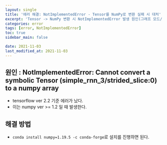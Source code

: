 ```yaml
---
layout: single
title: '에러 해결: NotImplementedError - Tensor를 NumPy로 변환 실패 시 대처'
excerpt: 'Tensor -> NumPy 변환 시 NotImplementedError 발생 원인(그래프 모드/디바이스)과 안전한 변환 방법'
categories: error
tags: [error, NotImplementedError]
toc: true
sidebar_main: false

date: 2021-11-03
last_modified_at: 2021-11-03
---
```

## 원인 : NotImplementedError: Cannot convert a symbolic Tensor (simple_rnn_3/strided_slice:0) to a numpy array

- tensorflow ver 2.2 기준 에러가 났다.  
- 이는 numpy ver >= 1.2 일 때 발생한다.


## 해결 방법

- `conda install numpy=1.19.5 -c conda-forge`로 설치를 진행하면 된다.


